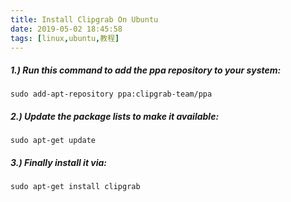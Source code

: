 ```yaml
---
title: Install Clipgrab On Ubuntu
date: 2019-05-02 18:45:58
tags: [linux,ubuntu,教程]
---
```


##### 1.) Run this command to add the ppa repository to your system:
```
sudo add-apt-repository ppa:clipgrab-team/ppa
```

##### 2.) Update the package lists to make it available:
```
sudo apt-get update
```
##### 3.) Finally install it via:

```
sudo apt-get install clipgrab
```
